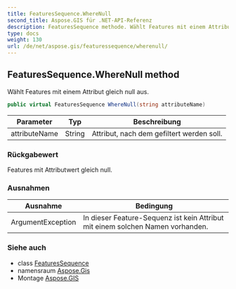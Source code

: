 ```yaml
---
title: FeaturesSequence.WhereNull
second_title: Aspose.GIS für .NET-API-Referenz
description: FeaturesSequence methode. Wählt Features mit einem Attribut gleich null aus.
type: docs
weight: 130
url: /de/net/aspose.gis/featuressequence/wherenull/
---
```

## FeaturesSequence.WhereNull method

Wählt Features mit einem Attribut gleich null aus.

```csharp
public virtual FeaturesSequence WhereNull(string attributeName)
```

| Parameter | Typ | Beschreibung |
| --- | --- | --- |
| attributeName | String | Attribut, nach dem gefiltert werden soll. |

### Rückgabewert

Features mit Attributwert gleich null.

### Ausnahmen

| Ausnahme | Bedingung |
| --- | --- |
| ArgumentException | In dieser Feature-Sequenz ist kein Attribut mit einem solchen Namen vorhanden. |

### Siehe auch

* class [FeaturesSequence](../)
* namensraum [Aspose.Gis](../../featuressequence/)
* Montage [Aspose.GIS](../../../)


